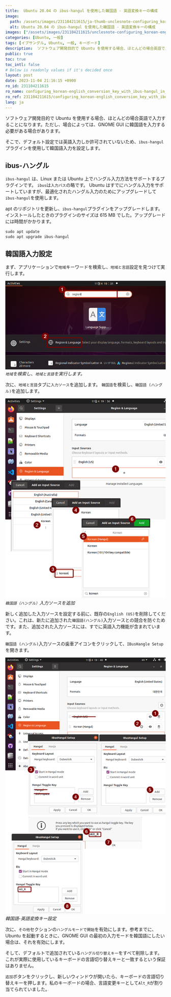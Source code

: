 ```yaml
---
title:  Ubuntu 20.04 の ibus-hangul を使用した韓国語 - 英語変換キーの構成
image:
  path: /assets/images/231104211615/ja-thumb-unclesnote-configuring_korean-english_conversion_key_with_ibus-hangul_in_ubuntu_20.04.png
  alt: Ubuntu 20.04 の ibus-hangul を使用した韓国語 - 英語変換キーの構成
images: ["/assets/images/231104211615/unclesnote-configuring_korean-english_conversion_key_with_ibus-hangul_in_ubuntu_20.04-search_region_and_run_region_lanugages.png", "/assets/images/231104211615/unclesnote-configuring_korean-english_conversion_key_with_ibus-hangul_in_ubuntu_20.04-add_korean_hangul_input_source.png", "/assets/images/231104211615/unclesnote-configuring_korean-english_conversion_key_with_ibus-hangul_in_ubuntu_20.04-korean-english_conversion_key_setting.png"]
categories: [Ubuntu, 一般]
tags: [イブサングル, Ubuntu, 一般, キーボード]
description:  ソフトウェア開発目的で Ubuntu を使用する場合、ほとんどの場合英語で入力することになります。ただし、場合によっては、GNOME GUI に韓国語を入力する必要がある場合があります。そこで、デフォルト設定では英語入力しか許可されていないため、`ibus-hangul`プラグインを使用して韓国語入力を設定します。
public: true
toc: true
toc_intl: false
# Below is readonly values if it's decided once
layout: post
date: 2023-11-04 21:16:15 +0900
ro_id: 231104211615
ro_name: configuring_korean-english_conversion_key_with_ibus-hangul_in_ubuntu_20.04
ro_ref: 231104211615/configuring_korean-english_conversion_key_with_ibus-hangul_in_ubuntu_20.04
lang: ja
---
```

ソフトウェア開発目的で Ubuntu を使用する場合、ほとんどの場合英語で入力することになります。ただし、場合によっては、GNOME GUI に韓国語を入力する必要がある場合があります。  

そこで、デフォルト設定では英語入力しか許可されていないため、`ibus-hangul`プラグインを使用して韓国語入力を設定します。  
## ibus-ハングル
`ibus-hangul` は、Linux または Ubuntu 上でハングル入力方法をサポートするプラグインです。 `ibus`は`入力バス`の略です。 Ubuntu はすでにハングル入力をサポートしていますが、最適化されたハングル入力のためにアップグレードして`ibus-hangul`を使用します。  

apt のリポジトリを更新し、`ibus-hangul`プラグインをアップグレードします。インストールしたときのプラグインのサイズは 615 MB でした。アップグレードには時間がかかります。  

```shell
sudo apt update
sudo apt upgrade ibus-hangul
```
## 韓国語入力設定
まず、アプリケーションで`地域`キーワードを検索し、`地域と言語`設定を見つけて実行します。  

![`地域`を検索し、`地域と言語`を実行します。](/assets/images/231104211615/unclesnote-configuring_korean-english_conversion_key_with_ibus-hangul_in_ubuntu_20.04-search_region_and_run_region_lanugages.png)
_`地域`を検索し、`地域と言語`を実行します。_

次に、`地域と言語`タブに`入力ソース`を追加します。 `韓国語`を検索し、`韓国語 (ハングル)`を追加します。  

![`韓国語（ハングル）`入力ソースを追加](/assets/images/231104211615/unclesnote-configuring_korean-english_conversion_key_with_ibus-hangul_in_ubuntu_20.04-add_korean_hangul_input_source.png)
_`韓国語（ハングル）`入力ソースを追加_

新しく追加した入力ソースを設定する前に、既存の`English (US)`を削除してください。これは、新たに追加された`韓国語(ハングル)`入力ソースとの競合を防ぐためです。また、追加された入力ソースには、すでに英語入力機能が含まれています。  

`韓国語 (ハングル)`入力ソースの歯車アイコンをクリックして、`IBusHangle Setup`を開きます。  

![韓国語-英語変換キー設定](/assets/images/231104211615/unclesnote-configuring_korean-english_conversion_key_with_ibus-hangul_in_ubuntu_20.04-korean-english_conversion_key_setting.png)
_韓国語-英語変換キー設定_

次に、`その他`セクションの`ハングルモードで開始`を有効にします。参考までに、Ubuntu を起動するときに、GNOME GUI の最初の入力モードを韓国語にしたい場合は、それを有効にします。  

そして、デフォルトで追加されている`ハングル切り替えキー`をすべて削除します。これが実際に使用しているキーボードの言語切り替えキーと一致するという保証はありません。  

`追加`ボタンをクリックし、新しいウィンドウが開いたら、キーボードの言語切り替えキーを押します。私のキーボードの場合、言語変更キーとして`Alt_R`が割り当てられていました。  
